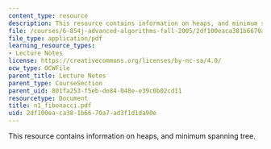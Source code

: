 ```yaml
---
content_type: resource
description: This resource contains information on heaps, and minimum spanning tree.
file: /courses/6-854j-advanced-algorithms-fall-2005/2df100eaca381b6670a7ad3f1d1da90e_n1_fibonacci.pdf
file_type: application/pdf
learning_resource_types:
- Lecture Notes
license: https://creativecommons.org/licenses/by-nc-sa/4.0/
ocw_type: OCWFile
parent_title: Lecture Notes
parent_type: CourseSection
parent_uid: 801fa253-f5eb-de84-048e-e39c0b02cd11
resourcetype: Document
title: n1_fibonacci.pdf
uid: 2df100ea-ca38-1b66-70a7-ad3f1d1da90e
---
```

This resource contains information on heaps, and minimum spanning tree.